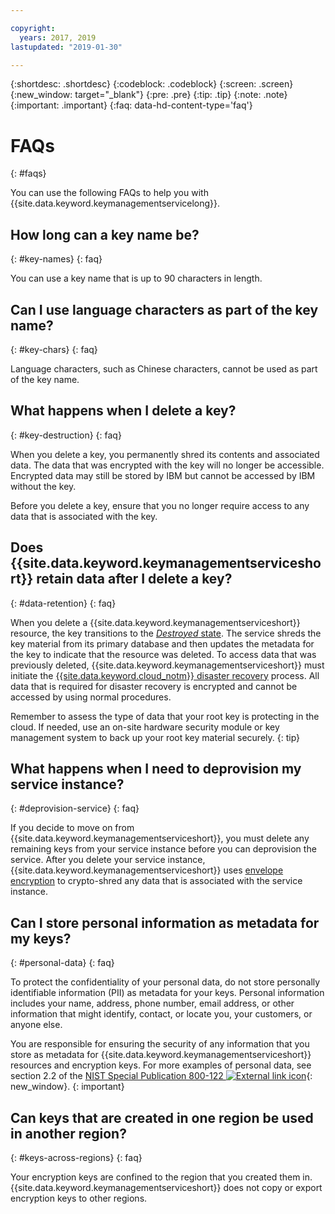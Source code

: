 ```yaml
---

copyright:
  years: 2017, 2019
lastupdated: "2019-01-30"

---
```


{:shortdesc: .shortdesc}
{:codeblock: .codeblock}
{:screen: .screen}
{:new_window: target="_blank"}
{:pre: .pre}
{:tip: .tip}
{:note: .note}
{:important: .important}
{:faq: data-hd-content-type='faq'}

# FAQs
{: #faqs}

You can use the following FAQs to help you with {{site.data.keyword.keymanagementservicelong}}.

## How long can a key name be?
{: #key-names}
{: faq}

You can use a key name that is up to 90 characters in length.
   
## Can I use language characters as part of the key name?
{: #key-chars}
{: faq}

Language characters, such as Chinese characters, cannot be used as part of the key name.

## What happens when I delete a key?
{: #key-destruction}
{: faq}

When you delete a key, you permanently shred its contents and associated data. The data that was encrypted with the key will no longer be accessible. Encrypted data may still be stored by IBM but cannot be accessed by IBM without the key.

Before you delete a key, ensure that you no longer require access to any data that is associated with the key. 

## Does {{site.data.keyword.keymanagementserviceshort}} retain data after I delete a key?
{: #data-retention}
{: faq}

When you delete a {{site.data.keyword.keymanagementserviceshort}} resource, the key transitions to the [_Destroyed_ state](/docs/key-protect/concepts/key-states.html). The service shreds the key material from its primary database and then updates the metadata for the key to indicate that the resource was deleted. To access data that was previously deleted, {{site.data.keyword.keymanagementserviceshort}} must initiate the [{{site.data.keyword.cloud_notm}} disaster recovery](/docs/overview/zero_downtime.html#disaster-recovery) process. All data that is required for disaster recovery is encrypted and cannot be accessed by using normal procedures. 

Remember to assess the type of data that your root key is protecting in the cloud. If needed, use an on-site hardware security module or key management system to back up your root key material securely.
{: tip}

## What happens when I need to deprovision my service instance?
{: #deprovision-service}
{: faq}

If you decide to move on from {{site.data.keyword.keymanagementserviceshort}}, you must delete any remaining keys from your service instance before you can deprovision the service. After you delete your service instance, {{site.data.keyword.keymanagementserviceshort}} uses [envelope encryption](/docs/services/key-protect/envelope-encryption.html) to crypto-shred any data that is associated with the service instance. 

## Can I store personal information as metadata for my keys?
{: #personal-data}
{: faq}

To protect the confidentiality of your personal data, do not store personally identifiable information (PII) as metadata for your keys. Personal information includes your name, address, phone number, email address, or other information that might identify, contact, or locate you, your customers, or anyone else.

You are responsible for ensuring the security of any information that you store as metadata for {{site.data.keyword.keymanagementserviceshort}} resources and encryption keys. For more examples of personal data, see section 2.2 of the [NIST Special Publication 800-122 ![External link icon](../../icons/launch-glyph.svg "External link icon")](https://nvlpubs.nist.gov/nistpubs/Legacy/SP/nistspecialpublication800-122.pdf){: new_window}.
{: important}

## Can keys that are created in one region be used in another region?
{: #keys-across-regions}
{: faq}

Your encryption keys are confined to the region that you created them in. {{site.data.keyword.keymanagementserviceshort}} does not copy or export encryption keys to other regions. 


